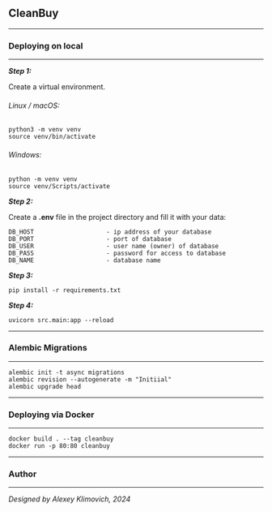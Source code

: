 ## CleanBuy

---

### Deploying on local

---

***Step 1:***

Create a virtual environment.

###### *Linux / macOS:*

    python3 -m venv venv
    source venv/bin/activate

###### *Windows:*

    python -m venv venv
    source venv/Scripts/activate

***Step 2:***

Create a **.env** file in the project directory and fill it with your data:
    
    DB_HOST                    - ip address of your database
    DB_PORT                    - port of database
    DB_USER                    - user name (owner) of database
    DB_PASS                    - password for access to database
    DB_NAME                    - database name

***Step 3:***

    pip install -r requirements.txt

***Step 4:***

    uvicorn src.main:app --reload

---

### Alembic Migrations

---

    alembic init -t async migrations
    alembic revision --autogenerate -m "Initiial"
    alembic upgrade head

---

### Deploying via Docker

---

    docker build . --tag cleanbuy
    docker run -p 80:80 cleanbuy

---

### Author

---

_Designed by Alexey Klimovich, 2024_
